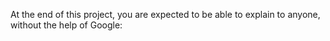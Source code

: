 At the end of this project, you are expected to be able to explain to anyone, without the help of Google:
